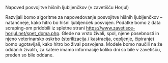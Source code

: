Napoved posvojitve hišnih ljubljenčkov (v zavetišču Horjul)

Razvijali bomo algoritme za napovedovanje posvojitve hišnih ljubljenčkov – natančneje, kako hitro bo hišni ljubljenček posvojen. 
Podatke bomo z data scraping-om pridobili iz spletne strani https://www.zavetisce-horjul.net/spet_doma.php. Glede na vrsto živali, spol, njene posebnosti in njeno veterinarsko oskrbo (sterilizacija / kastracija, cepljenje, čipiranje) bomo ugotavljali, kako hitro bo žival posvojena. Modele bomo naučili na že oddanih živalih, za katere imamo informacije koliko dni so bile v zavetišču, preden so bile oddane.
